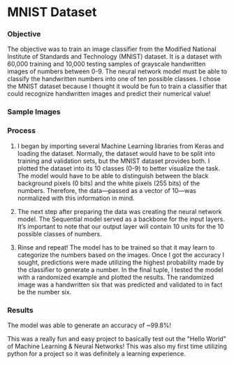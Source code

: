 # MNIST Dataset

### Objective 
The objective was to train an image classifier from the Modified National Institute of Standards and Technology (MNIST) dataset. It is a dataset with 60,000 training and 10,000 testing samples of grayscale handwritten images of numbers between 0-9. The neural network model must be able to classify the handwritten numbers into one of ten possible classes. I chose the MNIST dataset because I thought it would be fun to train a classifier that could recognize handwritten images and predict their numerical value! 

### Sample Images

### Process
1) I began by importing several Machine Learning libraries from Keras and loading the dataset. Normally, the dataset would have to be split into training and validation sets, but the MNIST dataset provides both. I plotted the dataset into its 10 classes (0-9) to better visualize the task. The model would have to be able to distinguish between the black background pixels (0 bits) and the white pixels (255 bits) of the numbers. Therefore, the data—passed as a vector of 10—was normalized with this information in mind. 

2) The next step after preparing the data was creating the neural network model. The Sequential model served as a backbone for the input layers. It’s important to note that our output layer will contain 10 units for the 10 possible classes of numbers.

3) Rinse and repeat! The model has to be trained so that it may learn to categorize the numbers based on the images. Once I got the accuracy I sought,  predictions were made utilizing the highest probability made by the classifier to generate a number. In the final tuple, I tested the model with a randomized example and plotted the results. The randomized image was a handwritten six that was predicted and validated to in fact be the number six. 


### Results

The model was able to generate an accuracy of ~99.8%! 

This was a really fun and easy project to basically test out the "Hello World" of Machine Learning & Neural Networks! This was also my first time utilizing python for a project so it was definitely a learning experience. 
